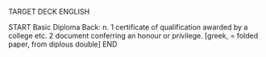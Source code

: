TARGET DECK
ENGLISH

START
Basic
Diploma
Back: n. 1 certificate of qualification awarded by a college etc. 2 document conferring an honour or privilege. [greek, = folded paper, from diplous double]
END
